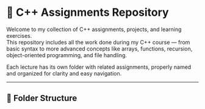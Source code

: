 # 📘 C++ Assignments Repository

Welcome to my collection of C++ assignments, projects, and learning exercises.  
This repository includes all the work done during my C++ course — from basic syntax to more advanced concepts like arrays, functions, recursion, object-oriented programming, and file handling.

Each lecture has its own folder with related assignments, properly named and organized for clarity and easy navigation.

---

## 📂 Folder Structure
